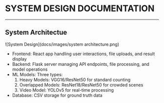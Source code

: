 # SYSTEM DESIGN DOCUMENTATION
---
## System Architectue
![System Design](docs/images/system architecture.png)
* Frontend: React app handling user interactions, file uploads, and result display
* Backend: Flask server managing API endpoints, file processing, and model operations
* ML Models: Three types:
    1. Heavy Models: VGG16/ResNet50 for standard counting
    2. Overlapped Models: ResNet18/ResNet50 for crowded scenes
    3. Video Model: YOLOv5 for real-time processing
* Database: CSV storage for ground truth data
